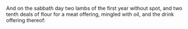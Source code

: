 And on the sabbath day two lambs of the first year without spot, and two tenth deals of flour for a meat offering, mingled with oil, and the drink offering thereof:
